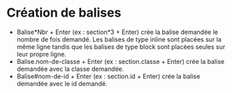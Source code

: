 # Création de balises
- Balise\*Nbr + Enter (ex : section\*3 + Enter) crée la balise demandée le nombre
  de fois demandé. Les balises de type inline sont placées sur la même ligne
  tandis que les balises de type block sont placées seules sur leur propre
  ligne.
- Balise.nom-de-classe + Enter (ex : section.classe + Enter) crée la balise
  demandée avec la classe demandée.
- Balise#nom-de-id + Enter (ex : section.id + Enter) crée la balise demandée
  avec le id demandé.